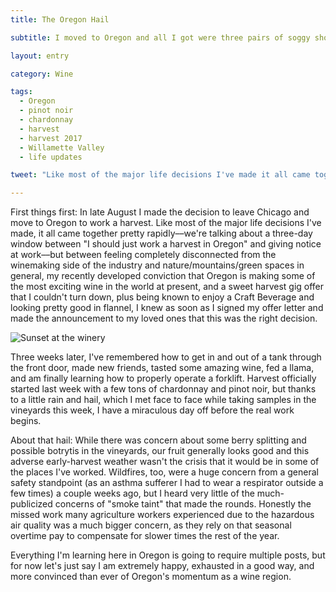 ```yaml
---
title: The Oregon Hail

subtitle: I moved to Oregon and all I got were three pairs of soggy shoes

layout: entry

category: Wine

tags:
  - Oregon
  - pinot noir
  - chardonnay
  - harvest
  - harvest 2017
  - Willamette Valley
  - life updates

tweet: "Like most of the major life decisions I've made it all came together pretty rapidly."

---
```

First things first: In late August I made the decision to leave Chicago and move to Oregon to work a harvest. Like most of the major life decisions I've made, it all came together pretty rapidly––we're talking about a three-day window between "I should just work a harvest in Oregon" and giving notice at work––but between feeling completely disconnected from the winemaking side of the industry and nature/mountains/green spaces in general, my recently developed conviction that Oregon is making some of the most exciting wine in the world at present, and a sweet harvest gig offer that I couldn't turn down, plus being known to enjoy a Craft Beverage and looking pretty good in flannel, I knew as soon as I signed my offer letter and made the announcement to my loved ones that this was the right decision. 

![Sunset at the winery](/photos/alexanawinery.jpg "Sunset at the winery")

Three weeks later, I've remembered how to get in and out of a tank through the front door, made new friends, tasted some amazing wine, fed a llama, and am finally learning how to properly operate a forklift. Harvest officially started last week with a few tons of chardonnay and pinot noir, but thanks to a little rain and hail, which I met face to face while taking samples in the vineyards this week, I have a miraculous day off before the real work begins. 

About that hail: While there was concern about some berry splitting and possible botrytis in the vineyards, our fruit generally looks good and this adverse early-harvest weather wasn't the crisis that it would be in some of the places I've worked. Wildfires, too, were a huge concern from a general safety standpoint (as an asthma sufferer I had to wear a respirator outside a few times) a couple weeks ago, but I heard very little of the much-publicized concerns of "smoke taint" that made the rounds. Honestly the missed work many agriculture workers experienced due to the hazardous air quality was a much bigger concern, as they rely on that seasonal overtime pay to compensate for slower times the rest of the year. 

Everything I'm learning here in Oregon is going to require multiple posts, but for now let's just say I am extremely happy, exhausted in a good way, and more convinced than ever of Oregon's momentum as a wine region. 